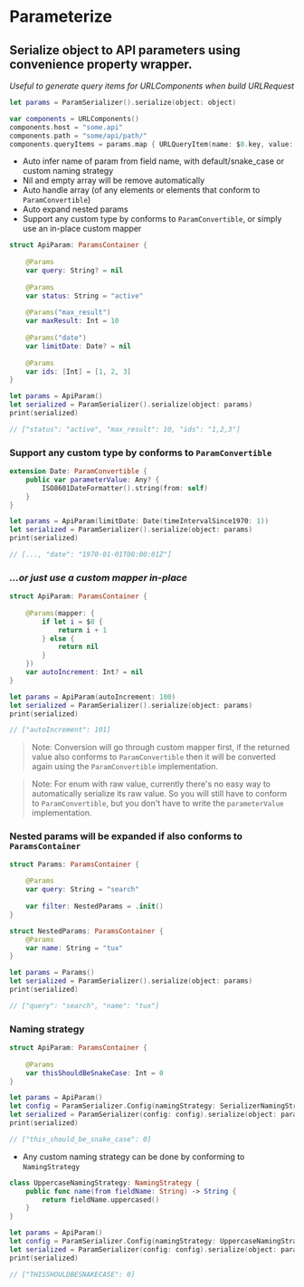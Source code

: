 # Parameterize

## Serialize object to API parameters using convenience property wrapper.

_Useful to generate query items for URLComponents when build URLRequest_

```swift
let params = ParamSerializer().serialize(object: object)

var components = URLComponents()
components.host = "some.api"
components.path = "some/api/path/"
components.queryItems = params.map { URLQueryItem(name: $0.key, value: "\($0.value)")}
```

- Auto infer name of param from field name, with default/snake_case or custom naming strategy
- Nil and empty array will be remove automatically
- Auto handle array (of any elements or elements that conform to `ParamConvertible`)
- Auto expand nested params
- Support any custom type by conforms to `ParamConvertible`, or simply use an in-place custom mapper

```swift
struct ApiParam: ParamsContainer {
    
    @Params
    var query: String? = nil
    
    @Params
    var status: String = "active"
    
    @Params("max_result")
    var maxResult: Int = 10
    
    @Params("date")
    var limitDate: Date? = nil
    
    @Params
    var ids: [Int] = [1, 2, 3]
}

let params = ApiParam()
let serialized = ParamSerializer().serialize(object: params)
print(serialized)

// ["status": "active", "max_result": 10, "ids": "1,2,3"]
```

### Support any custom type by conforms to `ParamConvertible`


```swift 
extension Date: ParamConvertible {
    public var parameterValue: Any? {
        ISO8601DateFormatter().string(from: self)
    }
}

let params = ApiParam(limitDate: Date(timeIntervalSince1970: 1))
let serialized = ParamSerializer().serialize(object: params)
print(serialized)

// [..., "date": "1970-01-01T00:00:01Z"]
```

### _...or just use a custom mapper in-place_

```swift
struct ApiParam: ParamsContainer {
    
    @Params(mapper: { 
        if let i = $0 {
            return i + 1
        } else {
            return nil
        }
    })
    var autoIncrement: Int? = nil
}

let params = ApiParam(autoIncrement: 100)
let serialized = ParamSerializer().serialize(object: params)
print(serialized)

// ["autoIncrement": 101]
```

> Note: Conversion will go through custom mapper first, if the returned value also conforms to `ParamConvertible` then it will be converted again using the `ParamConvertible` implementation.

> Note: For enum with raw value, currently there's no easy way to automatically serialize its raw value. So you will still have to conform to `ParamConvertible`, but you don't have to write the `parameterValue` implementation. 

### Nested params will be expanded if also conforms to `ParamsContainer`

```swift
struct Params: ParamsContainer {
    
    @Params
    var query: String = "search"
    
    var filter: NestedParams = .init()
}

struct NestedParams: ParamsContainer {
    @Params
    var name: String = "tux"
}

let params = Params()
let serialized = ParamSerializer().serialize(object: params)
print(serialized)

// ["query": "search", "name": "tux"]
```

### Naming strategy

```swift
struct ApiParam: ParamsContainer {
    
    @Params
    var thisShouldBeSnakeCase: Int = 0
}

let params = ApiParam()
let config = ParamSerializer.Config(namingStrategy: SerializerNamingStrategy.convertToSnakeCase)
let serialized = ParamSerializer(config: config).serialize(object: params)
print(serialized)

// ["this_should_be_snake_case": 0]
```

- Any custom naming strategy can be done by conforming to `NamingStrategy`

```swift
class UppercaseNamingStrategy: NamingStrategy {
    public func name(from fieldName: String) -> String {
        return fieldName.uppercased()
    }
}

let params = ApiParam()
let config = ParamSerializer.Config(namingStrategy: UppercaseNamingStrategy())
let serialized = ParamSerializer(config: config).serialize(object: params)
print(serialized)

// ["THISSHOULDBESNAKECASE": 0]
```
